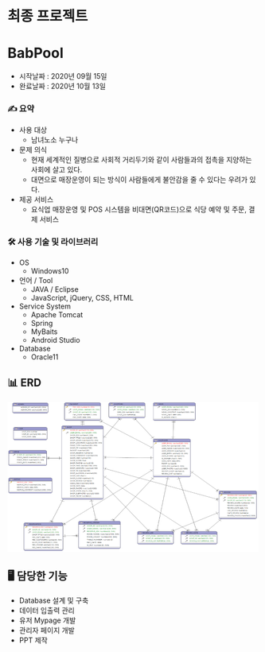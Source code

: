 # 최종 프로젝트
# BabPool
- 시작날짜 : 2020년 09월 15일
- 완료날짜 : 2020년 10월 13일
  
### ✍️ 요약
- 사용 대상
    - 남녀노소 누구나
- 문제 의식
    - 현재 세계적인 질병으로 사회적 거리두기와 같이 사람들과의 접촉을 지양하는 사회에 살고 있다.
    - 대면으로 매장운영이 되는 방식이 사람들에게 불안감을 줄 수 있다는 우려가 있다.
- 제공 서비스
    - 요식업 매장운영 및 POS 시스템을 비대면(QR코드)으로 식당 예약 및 주문, 결제 서비스

### 🛠 사용 기술 및 라이브러리
- OS
    - Windows10
- 언어 / Tool
    - JAVA / Eclipse
    - JavaScript, jQuery, CSS, HTML
- Service System
    - Apache Tomcat
    - Spring
    - MyBaits
    - Android Studio
- Database
    - Oracle11
 
## 📊 ERD
![babpool_erd](./babpool_erd.png)


## 🖥 담당한 기능
- Database 설계 및 구축
- 데이터 입출력 관리
- 유저 Mypage 개발
- 관리자 페이지 개발
- PPT 제작
